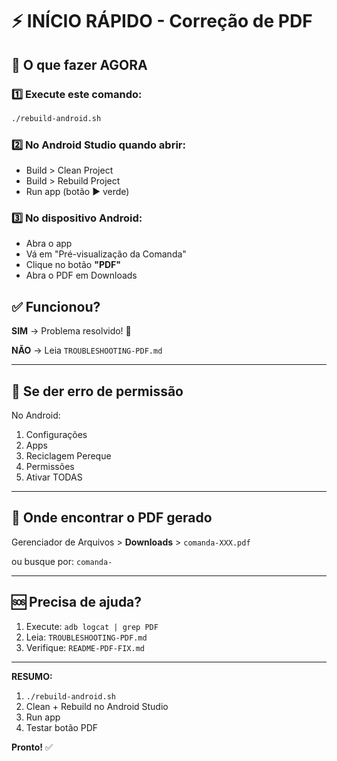 # ⚡ INÍCIO RÁPIDO - Correção de PDF

## 🎯 O que fazer AGORA

### 1️⃣ Execute este comando:
```bash
./rebuild-android.sh
```

### 2️⃣ No Android Studio quando abrir:
- Build > Clean Project
- Build > Rebuild Project
- Run app (botão ▶️ verde)

### 3️⃣ No dispositivo Android:
- Abra o app
- Vá em "Pré-visualização da Comanda"
- Clique no botão **"PDF"**
- Abra o PDF em Downloads

## ✅ Funcionou?

**SIM** → Problema resolvido! 🎉

**NÃO** → Leia `TROUBLESHOOTING-PDF.md`

---

## 🔧 Se der erro de permissão

No Android:
1. Configurações
2. Apps
3. Reciclagem Pereque
4. Permissões
5. Ativar TODAS

---

## 📱 Onde encontrar o PDF gerado

Gerenciador de Arquivos > **Downloads** > `comanda-XXX.pdf`

ou busque por: `comanda-`

---

## 🆘 Precisa de ajuda?

1. Execute: `adb logcat | grep PDF`
2. Leia: `TROUBLESHOOTING-PDF.md`
3. Verifique: `README-PDF-FIX.md`

---

**RESUMO:**
1. `./rebuild-android.sh`
2. Clean + Rebuild no Android Studio
3. Run app
4. Testar botão PDF

**Pronto!** ✅

